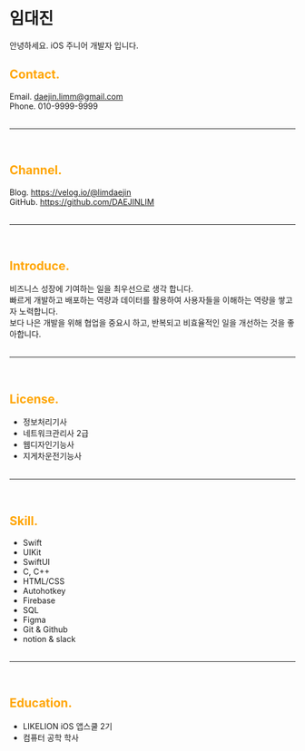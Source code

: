 # 임대진
안녕하세요. iOS 주니어 개발자 입니다.  

## <span style="color: orange">Contact.</span>
Email. daejin.limm@gmail.com  
Phone. 010-9999-9999<br><br>

---
<br>

## <span style="color: orange">Channel.</span>
Blog. https://velog.io/@limdaejin  
GitHub. https://github.com/DAEJINLIM
<br><br>

---
<br>

## <span style="color: orange">Introduce.</span>
비즈니스 성장에 기여하는 일을 최우선으로 생각 합니다.    
빠르게 개발하고 배포하는 역량과 데이터를 활용하여 사용자들을 이해하는 역량을 쌓고자 노력합니다.  
보다 나은 개발을 위해 협업을 중요시 하고, 반복되고 비효율적인 일을 개선하는 것을 좋아합니다.
<br><br>

---

<br>

## <span style="color: orange">License.</span>
- 정보처리기사
- 네트워크관리사 2급
- 웹디자인기능사
- 지게차운전기능사
<br><br>

---
<br>

## <span style="color: orange">Skill.</span>
 - Swift
 - UIKit
 - SwiftUI
 - C, C++
 - HTML/CSS
 - Autohotkey
 - Firebase
 - SQL
 - Figma
 - Git & Github
 - notion & slack
 <br><br>

---
<br>

## <span style="color: orange">Education.</span>
- LIKELION iOS 앱스쿨 2기
- 컴퓨터 공학 학사




